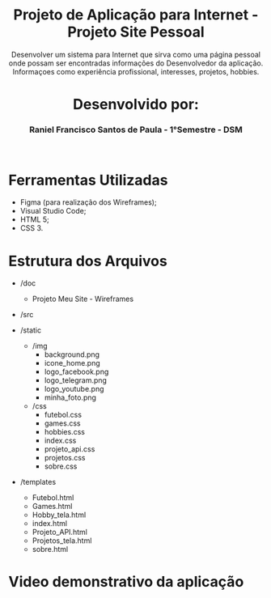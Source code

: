 <h1 align = "center" >Projeto de Aplicação para Internet - Projeto Site Pessoal</h1>

<p align="center">Desenvolver um sistema para Internet que sirva como uma página pessoal onde possam ser
encontradas informações do Desenvolvedor da aplicação. Informaçoes como experiência profissional, interesses, projetos, hobbies.</p>

<h1 align="center">Desenvolvido por:</h1>

<h3 align="center">Raniel Francisco Santos de Paula - 1°Semestre - DSM</h3>
<br>

<h1> Ferramentas Utilizadas </h1>

* Figma (para realização dos Wireframes);
* Visual Studio Code;
* HTML 5;
* CSS 3.

<h1> Estrutura dos Arquivos </h1>

- /doc

  - Projeto Meu Site - Wireframes



- /src

- /static
    - /img
        - background.png
        - icone_home.png
        - logo_facebook.png
        - logo_telegram.png
        - logo_youtube.png
        - minha_foto.png
    - /css
        - futebol.css
        - games.css
        - hobbies.css
        - index.css
        - projeto_api.css
        - projetos.css
        - sobre.css


   
- /templates
  - Futebol.html
  - Games.html
  - Hobby_tela.html
  - index.html
  - Projeto_API.html
  - Projetos_tela.html
  - sobre.html


<h1> Video demonstrativo da aplicação </h1>
    
    

    

